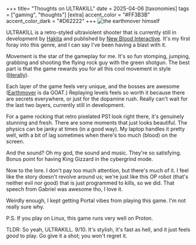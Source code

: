 +++
title= "Thoughts on ULTRAKILL"
date = 2025-04-06
[taxonomies]
tags = ["gaming", "thoughts"]
[extra]
accent_color = "#FF3B3B"
accent_color_dark = "#D62222"
+++
![the earthmover himself](https://i.ibb.co.com/kgJQHjzT/Screenshot-From-2025-04-05-22-16-30.jpg)

ULTRAKILL is a retro-styled ultraviolent shooter that is currently still in development by [Hakita](https://www.youtube.com/@Hakita) and published by [New Blood Interactive](https://newblood.games/). It's my first foray into this genre, and I can say I've been having a blast with it.

Movement is the star of the gameplay for me. It's so fun stomping, jumping, grabbing and shooting the flying rock guy with the green shotgun. The best part is that the game rewards you for all this cool movement in style ([literally](https://ultrakill.fandom.com/wiki/Style_Index)).

Each layer of the game feels very unique, and the bosses are awesome ([Earthmover](https://www.youtube.com/watch?v=ce1fNUQHTiQ) is da GOAT.) Replaying levels feels so worth it because there are secrets everywhere, or just for the dopamine rush. Really can't wait for the last two layers, currently still in development.

For a game rocking that retro pixelated PS1 look right there, it's genuinely stunning and fresh. There are some moments that just looks beautiful. The physics can be janky at times (in a good way). My laptop handles it pretty well, with a bit of lag sometimes when there's too much (blood) on the screen.

And the sound? Oh my god, the sound and music. They're so satisfying. Bonus point for having King Gizzard in the cybergrind mode.

Now to the lore. I don't pay too much attention, but there's much of it. I feel like the story doesn't revolve around us; we're just like this OP robot (that's neither evil nor good) that is just programmed to kills, so we did. That speech from Gabriel was awesome tho, I love it.

Weirdly enough, I kept getting Portal vibes from playing this game. I'm not really sure why.

P.S. If you play on Linux, this game runs very well on Proton.

TLDR: So yeah, ULTRAKILL. 9/10. It's stylish, it's fast as hell, and it just feels _good_ to play. Go give it a shot; you won't regret it.

